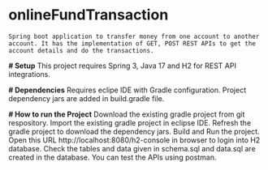 # onlineFundTransaction
    Spring boot application to transfer money from one account to another account. It has the implementation of GET, POST REST APIs to get the account details and do the transactions.

**# Setup**
    This project requires Spring 3, Java 17 and H2 for REST API integrations.

**# Dependencies**
    Requires eclipe IDE with Gradle configuration.
    Project dependency jars are added in build.gradle file.

**# How to run the Project**
    Download the existing gradle project from git respository.
    Import the existing gradle project in eclipse IDE.
    Refresh the gradle project to download the dependency jars.
    Build and Run the project.
    Open this URL http://localhost:8080/h2-console in browser to login into H2 database.
    Check the tables and data given in schema.sql and data.sql are created in the database.
    You can test the APIs using postman.
